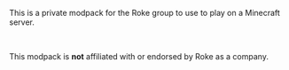 This is a private modpack for the Roke group to use to play on a Minecraft server. 

 

This modpack is **not** affiliated with or endorsed by Roke as a company. 